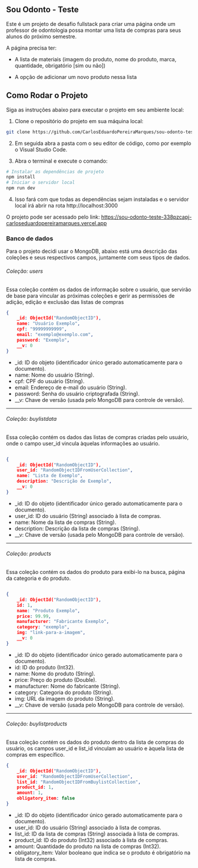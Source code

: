 
## Sou Odonto - Teste
 

Este é um projeto de desafio fullstack para criar uma página onde um professor de odontologia possa montar uma lista de compras para seus alunos do próximo semestre.

  

A página precisa ter:

  

* A lista de materiais (imagem do produto, nome do produto, marca, quantidade, obrigatório [sim ou não])

* A opção de adicionar um novo produto nessa lista

  

## Como Rodar o Projeto

  

Siga as instruções abaixo para executar o projeto em seu ambiente local:

  

1. Clone o repositório do projeto em sua máquina local:

```bash
git clone https://github.com/CarlosEduardoPereiraMarques/sou-odonto-teste.git
```

2. Em seguida abra a pasta com o seu editor de código, como por exemplo o Visual Studio Code.

3. Abra o terminal e execute o comando:

```powershell
# Instalar as dependências de projeto
npm install 
# Iniciar o servidor local
npm run dev
```

4. Isso fará com que todas as dependências sejam instaladas e o servidor local irá abrir na rota http://localhost:3000

  

O projeto pode ser acessado pelo link:
 https://sou-odonto-teste-338pzcapj-carloseduardopereiramarques.vercel.app

  

### Banco de dados

Para o projeto decidi usar o MongoDB, abaixo está uma descrição das coleções e seus respectivos campos, juntamente com seus tipos de dados.  

###### Coleção: users
Essa coleção contém os dados de informação sobre o usuário, que servirão de base para vincular as próximas coleções e gerir as permissões de adição, edição e exclusão das listas de compras

  

```json
{
	_id: ObjectId("RandomObjectID"),
	name: "Usuário Exemplo",
	cpf: "99999999999",
	email: "exemplo@exemplo.com",
	password: "Exemplo",
	__v: 0
}
``` 

* _id: ID do objeto (identificador único gerado automaticamente para o documento).
* name: Nome do usuário (String).
* cpf: CPF do usuário (String).
* email: Endereço de e-mail do usuário (String).
* password: Senha do usuário criptografada (String).
* __v: Chave de versão (usada pelo MongoDB para controle de versão).  
___
###### Coleção: buylistdata
Essa coleção contém os dados das listas de compras criadas pelo usuário, onde o campo user_id vincula àquelas informações ao usuário.   

```json

{
	_id: ObjectId("RandomObjectID"),
	user_id: "RandomObjectIDFromUserCollection",
	name: "Lista de Exemplo",
	description: "Descrição de Exemplo",
	__v: 0
}

``` 

* _id: ID do objeto (identificador único gerado automaticamente para o documento).
* user_id: ID do usuário (String) associado à lista de compras.
* name: Nome da lista de compras (String).
* description: Descrição da lista de compras (String).
* __v: Chave de versão (usada pelo MongoDB para controle de versão).  
___
###### Coleção: products
Essa coleção contém os dados do produto para exibi-lo na busca, página da categoria e do produto. 
```json

{
	_id: ObjectId("RandomObjectID"),
	id: 1,
	name: "Produto Exemplo",
	price: 99.99,
	manufacturer: "Fabricante Exemplo",
	category: "exemplo",
	img: "link-para-a-imagem",
	__v: 0
}

```

* _id: ID do objeto (identificador único gerado automaticamente para o documento).
* id: ID do produto (Int32).
* name: Nome do produto (String).
* price: Preço do produto (Double).
* manufacturer: Nome do fabricante (String).
* category: Categoria do produto (String).
* img: URL da imagem do produto (String).
* __v: Chave de versão (usada pelo MongoDB para controle de versão).
 ___

###### Coleção: buylistproducts  
Essa coleção contém os dados do produto dentro da lista de compras do usuário, os campos user_id e list_id vinculam ao usuário e àquela lista de compras em específico.
```json
{
	_id: ObjectId("RandomObjectID"),
	user_id: "RandomObjectIDFromUserCollection",
	list_id: "RandomObjectIDFromBuylistCollection",
	product_id: 1,
	amount: 1,
	obligatory_item: false
}
``` 

* _id: ID do objeto (identificador único gerado automaticamente para o documento).
* user_id: ID do usuário (String) associado à lista de compras.
* list_id: ID da lista de compras (String) associada à lista de compras.
* product_id: ID do produto (Int32) associado à lista de compras.
* amount: Quantidade do produto na lista de compras (Int32).
* obligatory_item: Valor booleano que indica se o produto é obrigatório na lista de compras.
